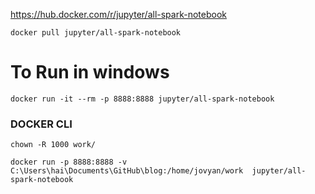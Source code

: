 https://hub.docker.com/r/jupyter/all-spark-notebook

`docker pull jupyter/all-spark-notebook`


# To Run in windows 

``` 
docker run -it --rm -p 8888:8888 jupyter/all-spark-notebook  
```

### DOCKER CLI

`chown -R 1000 work/`


```
docker run -p 8888:8888 -v C:\Users\hai\Documents\GitHub\blog:/home/jovyan/work  jupyter/all-spark-notebook  
```
